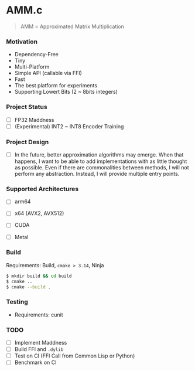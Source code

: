 # AMM.c

> AMM = Approximated Matrix Multiplication

### Motivation

- Dependency-Free
- Tiny
- Multi-Platform
- Simple API (callable via FFI)
- Fast
- The best platform for experiments
- Supporting Lowert Bits (2 ~ 8bits integers)

### Project Status

- [ ] FP32 Maddness
- [ ] (Experimental) INT2 ~ INT8 Encoder Training

### Project Design


- [ ] In the future, better approximation algorithms may emerge. When that happens, I want to be able to add implementations with as little thought as possible. Even if there are commonalities between methods, I will not perform any abstraction. Instead, I will provide multiple entry points.

### Supported Architectures

- [ ] arm64
- [ ] x64 (AVX2, AVX512)
- [ ] CUDA
- [ ] Metal


### Build

Requirements: Build, `cmake > 3.14`, Ninja

```sh
$ mkdir build && cd build
$ cmake ..
$ cmake --build .
```

### Testing

- Requirements: cunit

### TODO

- [ ] Implement Maddness
- [ ] Build FFI and `.dylib`
- [ ] Test on CI (FFI Call from Common Lisp or Python)
- [ ] Benchmark on CI
